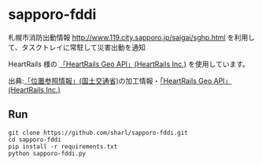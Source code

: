 # sapporo-fddi

札幌市消防出動情報 http://www.119.city.sapporo.jp/saigai/sghp.html を利用して、タスクトレイに常駐して災害出動を通知

HeartRails 様の [「HeartRails Geo API」(HeartRails Inc.)](https://geoapi.heartrails.com/) を使用しています。

出典:[「位置参照情報」(国土交通省)](https://nlftp.mlit.go.jp/)の加工情報・[「HeartRails Geo API」(HeartRails Inc.)](https://geoapi.heartrails.com/)

## Run

```
git clone https://github.com/sharl/sapporo-fddi.git
cd sapporo-fddi
pip install -r requirements.txt
python sapporo-fddi.py
```
